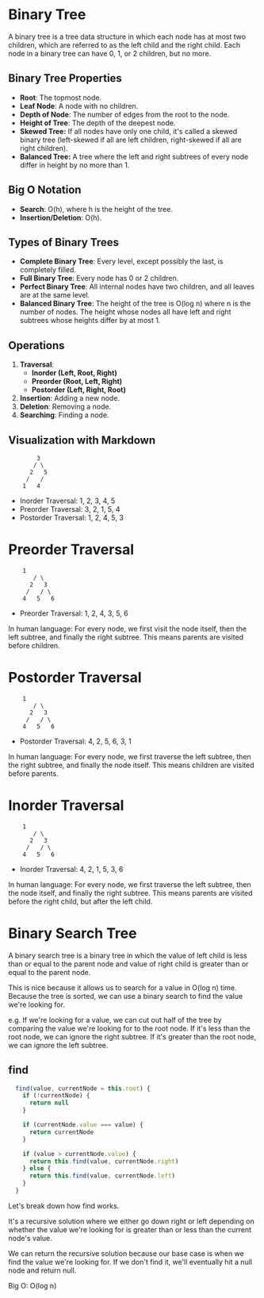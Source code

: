 # Binary Tree

A binary tree is a tree data structure in which each node has at most two children, which are referred to as the left child and the right child. Each node in a binary tree can have 0, 1, or 2 children, but no more.

## Binary Tree Properties

- **Root**: The topmost node.
- **Leaf Node**: A node with no children.
- **Depth of Node**: The number of edges from the root to the node.
- **Height of Tree**: The depth of the deepest node.
- **Skewed Tree:** If all nodes have only one child, it's called a skewed binary tree (left-skewed if all are left children, right-skewed if all are right children).
- **Balanced Tree:** A tree where the left and right subtrees of every node differ in height by no more than 1.

## Big O Notation

- **Search**: O(h), where h is the height of the tree.
- **Insertion/Deletion**: O(h).

## Types of Binary Trees

- **Complete Binary Tree**: Every level, except possibly the last, is completely filled.
- **Full Binary Tree**: Every node has 0 or 2 children.
- **Perfect Binary Tree**: All internal nodes have two children, and all leaves are at the same level.
- **Balanced Binary Tree**: The height of the tree is O(log n) where n is the number of nodes. The height whose nodes all have left and right subtrees whose heights differ by at most 1.

## Operations

1. **Traversal**:
   - **Inorder (Left, Root, Right)**
   - **Preorder (Root, Left, Right)**
   - **Postorder (Left, Right, Root)**
2. **Insertion**: Adding a new node.
3. **Deletion**: Removing a node.
4. **Searching**: Finding a node.

## Visualization with Markdown

```plaintext
        3
       / \
      2   5
     /   /
    1   4
```

- Inorder Traversal: 1, 2, 3, 4, 5
- Preorder Traversal: 3, 2, 1, 5, 4
- Postorder Traversal: 1, 2, 4, 5, 3

# Preorder Traversal

```plaintext
	1
       / \
      2   3
     /   / \
    4   5   6
```

- Preorder Traversal: 1, 2, 4, 3, 5, 6

In human language: For every node, we first visit the node itself, then the left subtree, and finally the right subtree. This means parents are visited before children.

# Postorder Traversal

```plaintext
	1
       / \
      2   3
     /   / \
    4   5   6
```

- Postorder Traversal: 4, 2, 5, 6, 3, 1

In human language: For every node, we first traverse the left subtree, then the right subtree, and finally the node itself. This means children are visited before parents.

# Inorder Traversal

```plaintext
	1
       / \
      2   3
     /   / \
    4   5   6
```

- Inorder Traversal: 4, 2, 1, 5, 3, 6

In human language: For every node, we first traverse the left subtree, then the node itself, and finally the right subtree. This means parents are visited before the right child, but after the left child.

# Binary Search Tree

A binary search tree is a binary tree in which the value of left child is less than or equal to the parent node and value of right child is greater than or equal to the parent node.

This is nice because it allows us to search for a value in O(log n) time. Because the tree is sorted, we can use a binary search to find the value we're looking for.

e.g. If we're looking for a value, we can cut out half of the tree by comparing the value we're looking for to the root node. If it's less than the root node, we can ignore the right subtree. If it's greater than the root node, we can ignore the left subtree.

## find

```js
  find(value, currentNode = this.root) {
    if (!currentNode) {
      return null
    }

    if (currentNode.value === value) {
      return currentNode
    }

    if (value > currentNode.value) {
      return this.find(value, currentNode.right)
    } else {
      return this.find(value, currentNode.left)
    }
  }
```

Let's break down how find works.

It's a recursive solution where we either go down right or left depending on whether the value we're looking for is greater than or less than the current node's value.

We can return the recursive solution because our base case is when we find the value we're looking for. If we don't find it, we'll eventually hit a null node and return null.

Big O: O(log n)
